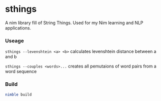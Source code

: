 
# sthings

A nim library fill of String Things. Used for my Nim learning and NLP applications.


### Useage

`sthings --levenshtein <a> <b>` calculates levenshtein distance between a and b

`sthings --couples <words>...` creates all pemutaions of word pairs from a word sequence

### Build

```nim
nimble build
```